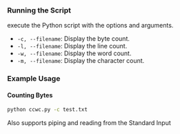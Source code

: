 ### Running the Script

execute the Python script with the options and arguments.

- `-c, --filename`: Display the byte count.
- `-l, --filename`: Display the line count.
- `-w, --filename`: Display the word count.
- `-m, --filename`: Display the character count.

### Example Usage

#### Counting Bytes
```bash
python ccwc.py -c test.txt
```

Also supports piping and reading from the Standard Input